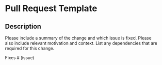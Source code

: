 # Pull Request Template

## Description

Please include a summary of the change and which issue is fixed. Please also include relevant motivation and context. List any dependencies that are required for this change.

Fixes # (issue)
